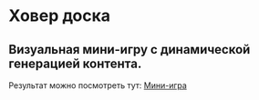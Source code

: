 # Ховер доска
## Визуальная мини-игру с динамической генерацией контента.
Результат можно посмотреть тут: 
[Мини-игра](https://alekseeva-t-v.github.io/hover-board/)
